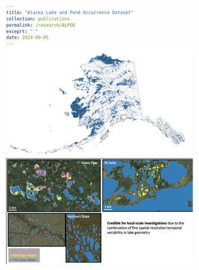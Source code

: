 ```yaml
---
title: "Alaska Lake and Pond Occurrence Dataset"
collection: publications
permalink: /research/ALPOD
exceprt: " "
date: 2024-09-05
---
```


<img src='/images/Lake Dataset visuals.jpg'>

<img src='/images/Lake Dataset visuals2.jpg'>
